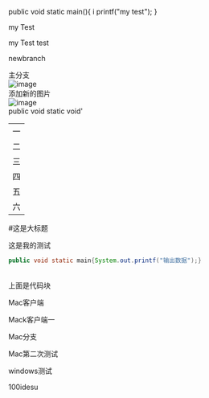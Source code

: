 public void static main(){
i
printf("my test"); 
}

my Test

my Test
test

newbranch


主分支
</br>
![image](https://github.com/EdwardSituwende/MyTestEdward/blob/master/MyImage/1.jpg)
</br>
添加新的图片
</br>
![image](https://ss1.bdstatic.com/70cFvXSh_Q1YnxGkpoWK1HF6hhy/it/u=1465030246,778302225&fm=116&gp=0.jpg)
</br>
public void static void'
<table>
	<tr><td>一<I/td></tr>
	<tr><td>二</td></tr>
	<tr><td>三</td></tr>
	<tr><td>四</td></tr>
	<tr><td>五</td></tr>
	<tr><td>六</td></tr>
</table>


#这是大标题

这是我的测试
</br>
```Java
public void static main{System.out.printf("输出数据");}
```
</br>
上面是代码块

Mac客户端

Mack客户端一

Mac分支

Mac第二次测试

windows测试

100idesu
